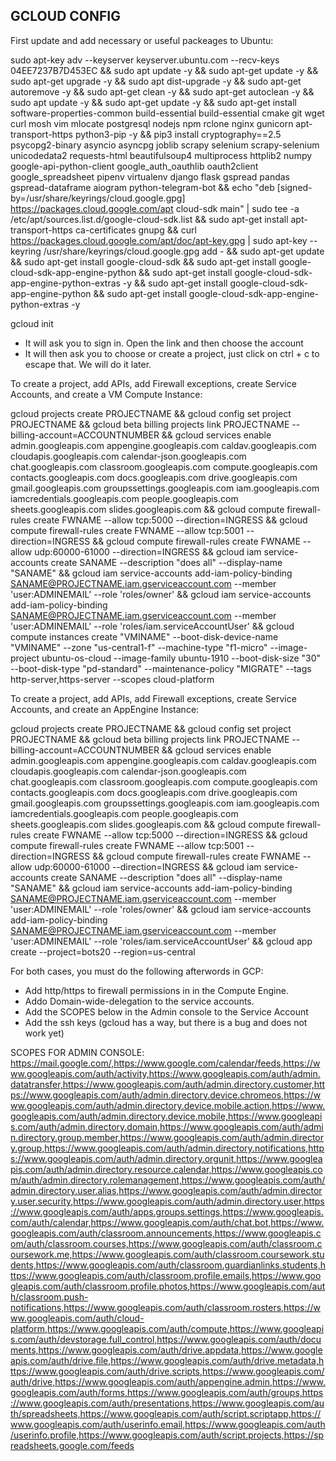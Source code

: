 ## GCLOUD CONFIG

First update and add necessary or useful packeages to Ubuntu:

sudo apt-key adv --keyserver keyserver.ubuntu.com --recv-keys 04EE7237B7D453EC && sudo apt update -y && sudo apt-get update -y && sudo apt-get upgrade -y && sudo apt dist-upgrade -y && sudo apt-get autoremove -y && sudo apt-get clean -y && sudo apt-get autoclean -y && sudo apt update -y && sudo apt-get update -y && sudo apt-get install software-properties-common build-essential build-essential cmake git wget curl mosh vim mlocate postgresql nodejs npm rclone nginx gunicorn apt-transport-https python3-pip -y && pip3 install cryptography==2.5 psycopg2-binary asyncio asyncpg joblib scrapy selenium scrapy-selenium unicodedata2 requests-html beautifulsoup4 multiprocess httplib2 numpy google-api-python-client google_auth_oauthlib oauth2client google_spreadsheet pipenv virtualenv django flask gspread pandas gspread-dataframe aiogram python-telegram-bot && echo "deb [signed-by=/usr/share/keyrings/cloud.google.gpg] https://packages.cloud.google.com/apt cloud-sdk main" | sudo tee -a /etc/apt/sources.list.d/google-cloud-sdk.list && sudo apt-get install apt-transport-https ca-certificates gnupg && curl https://packages.cloud.google.com/apt/doc/apt-key.gpg | sudo apt-key --keyring /usr/share/keyrings/cloud.google.gpg add - && sudo apt-get update && sudo apt-get install google-cloud-sdk && sudo apt-get install google-cloud-sdk-app-engine-python && sudo apt-get install google-cloud-sdk-app-engine-python-extras -y && sudo apt-get install google-cloud-sdk-app-engine-python && sudo apt-get install google-cloud-sdk-app-engine-python-extras -y 

gcloud init

- It will ask you to sign in. Open the link and then choose the account
- It will then ask you to choose or create a project, just click on ctrl + c to escape that. We will do it later.

To create a project, add APIs, add Firewall exceptions, create Service Accounts, and create a VM Compute Instance:

gcloud projects create PROJECTNAME && gcloud config set project PROJECTNAME && gcloud beta billing projects link PROJECTNAME --billing-account=ACCOUNTNUMBER && gcloud services enable admin.googleapis.com appengine.googleapis.com caldav.googleapis.com cloudapis.googleapis.com calendar-json.googleapis.com chat.googleapis.com classroom.googleapis.com compute.googleapis.com contacts.googleapis.com docs.googleapis.com drive.googleapis.com gmail.googleapis.com groupssettings.googleapis.com iam.googleapis.com iamcredentials.googleapis.com people.googleapis.com sheets.googleapis.com slides.googleapis.com && gcloud compute firewall-rules create FWNAME --allow tcp:5000 --direction=INGRESS && gcloud compute firewall-rules create FWNAME --allow tcp:5001 --direction=INGRESS && gcloud compute firewall-rules create FWNAME --allow udp:60000-61000 --direction=INGRESS && gcloud iam service-accounts create SANAME --description "does all" --display-name "SANAME" && gcloud iam service-accounts add-iam-policy-binding SANAME@PROJECTNAME.iam.gserviceaccount.com --member 'user:ADMINEMAIL' --role 'roles/owner' && gcloud iam service-accounts add-iam-policy-binding SANAME@PROJECTNAME.iam.gserviceaccount.com --member 'user:ADMINEMAIL' --role 'roles/iam.serviceAccountUser' && gcloud compute instances create "VMINAME" --boot-disk-device-name "VMINAME" --zone "us-central1-f" --machine-type "f1-micro" --image-project ubuntu-os-cloud --image-family ubuntu-1910 --boot-disk-size "30" --boot-disk-type "pd-standard" --maintenance-policy "MIGRATE" --tags http-server,https-server --scopes cloud-platform


To create a project, add APIs, add Firewall exceptions, create Service Accounts, and create an AppEngine Instance:

gcloud projects create PROJECTNAME && gcloud config set project PROJECTNAME && gcloud beta billing projects link PROJECTNAME --billing-account=ACCOUNTNUMBER && gcloud services enable admin.googleapis.com appengine.googleapis.com caldav.googleapis.com cloudapis.googleapis.com calendar-json.googleapis.com chat.googleapis.com classroom.googleapis.com compute.googleapis.com contacts.googleapis.com docs.googleapis.com drive.googleapis.com gmail.googleapis.com groupssettings.googleapis.com iam.googleapis.com iamcredentials.googleapis.com people.googleapis.com sheets.googleapis.com slides.googleapis.com && gcloud compute firewall-rules create FWNAME --allow tcp:5000 --direction=INGRESS && gcloud compute firewall-rules create FWNAME --allow tcp:5001 --direction=INGRESS && gcloud compute firewall-rules create FWNAME --allow udp:60000-61000 --direction=INGRESS && gcloud iam service-accounts create SANAME --description "does all" --display-name "SANAME" && gcloud iam service-accounts add-iam-policy-binding SANAME@PROJECTNAME.iam.gserviceaccount.com --member 'user:ADMINEMAIL' --role 'roles/owner' && gcloud iam service-accounts add-iam-policy-binding SANAME@PROJECTNAME.iam.gserviceaccount.com --member 'user:ADMINEMAIL' --role 'roles/iam.serviceAccountUser' && gcloud app create --project=bots20 --region=us-central

For both cases, you must do the following afterwords in GCP:

- Add http/https to firewall permissions in in the Compute Engine.
- Addo Domain-wide-delegation to the service accounts.
- Add the SCOPES below in the Admin console to the Service Account
- Add the ssh keys (gcloud has a way, but there is a bug and does not work yet)


SCOPES FOR ADMIN CONSOLE: 
https://mail.google.com/,https://www.google.com/calendar/feeds,https://www.googleapis.com/auth/activity,https://www.googleapis.com/auth/admin.datatransfer,https://www.googleapis.com/auth/admin.directory.customer,https://www.googleapis.com/auth/admin.directory.device.chromeos,https://www.googleapis.com/auth/admin.directory.device.mobile.action,https://www.googleapis.com/auth/admin.directory.device.mobile,https://www.googleapis.com/auth/admin.directory.domain,https://www.googleapis.com/auth/admin.directory.group.member,https://www.googleapis.com/auth/admin.directory.group,https://www.googleapis.com/auth/admin.directory.notifications,https://www.googleapis.com/auth/admin.directory.orgunit,https://www.googleapis.com/auth/admin.directory.resource.calendar,https://www.googleapis.com/auth/admin.directory.rolemanagement,https://www.googleapis.com/auth/admin.directory.user.alias,https://www.googleapis.com/auth/admin.directory.user.security,https://www.googleapis.com/auth/admin.directory.user,https://www.googleapis.com/auth/apps.groups.settings,https://www.googleapis.com/auth/calendar,https://www.googleapis.com/auth/chat.bot,https://www.googleapis.com/auth/classroom.announcements,https://www.googleapis.com/auth/classroom.courses,https://www.googleapis.com/auth/classroom.coursework.me,https://www.googleapis.com/auth/classroom.coursework.students,https://www.googleapis.com/auth/classroom.guardianlinks.students,https://www.googleapis.com/auth/classroom.profile.emails,https://www.googleapis.com/auth/classroom.profile.photos,https://www.googleapis.com/auth/classroom.push-notifications,https://www.googleapis.com/auth/classroom.rosters,https://www.googleapis.com/auth/cloud-platform,https://www.googleapis.com/auth/compute,https://www.googleapis.com/auth/devstorage.full_control,https://www.googleapis.com/auth/documents,https://www.googleapis.com/auth/drive.appdata,https://www.googleapis.com/auth/drive.file,https://www.googleapis.com/auth/drive.metadata,https://www.googleapis.com/auth/drive.scripts,https://www.googleapis.com/auth/drive,https://www.googleapis.com/auth/appengine.admin,https://www.googleapis.com/auth/forms,https://www.googleapis.com/auth/groups,https://www.googleapis.com/auth/presentations,https://www.googleapis.com/auth/spreadsheets,https://www.googleapis.com/auth/script.scriptapp,https://www.googleapis.com/auth/userinfo.email,https://www.googleapis.com/auth/userinfo.profile,https://www.googleapis.com/auth/script.projects,https://spreadsheets.google.com/feeds









